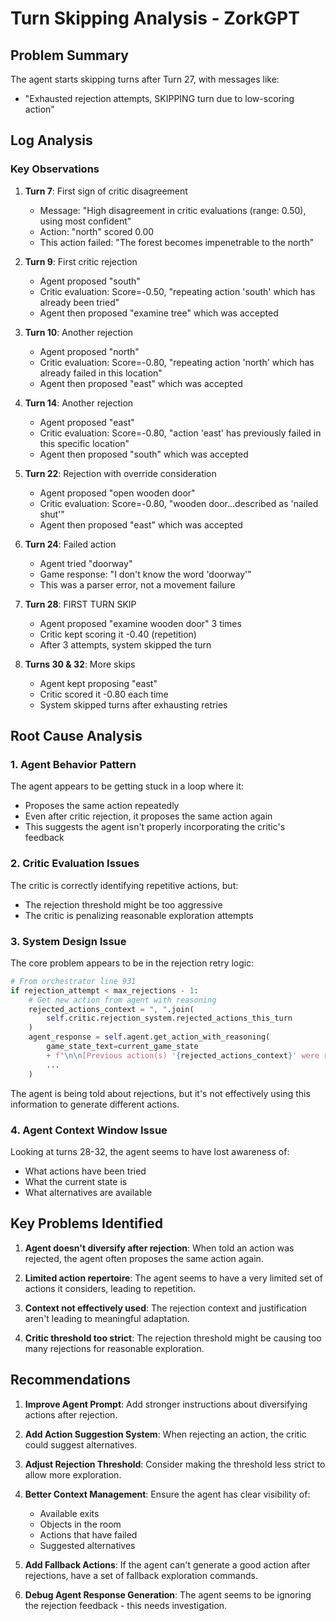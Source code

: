 # Turn Skipping Analysis - ZorkGPT

## Problem Summary
The agent starts skipping turns after Turn 27, with messages like:
- "Exhausted rejection attempts, SKIPPING turn due to low-scoring action"

## Log Analysis

### Key Observations

1. **Turn 7**: First sign of critic disagreement
   - Message: "High disagreement in critic evaluations (range: 0.50), using most confident"
   - Action: "north" scored 0.00
   - This action failed: "The forest becomes impenetrable to the north"

2. **Turn 9**: First critic rejection
   - Agent proposed "south" 
   - Critic evaluation: Score=-0.50, "repeating action 'south' which has already been tried"
   - Agent then proposed "examine tree" which was accepted

3. **Turn 10**: Another rejection
   - Agent proposed "north"
   - Critic evaluation: Score=-0.80, "repeating action 'north' which has already failed in this location"
   - Agent then proposed "east" which was accepted

4. **Turn 14**: Another rejection
   - Agent proposed "east"
   - Critic evaluation: Score=-0.80, "action 'east' has previously failed in this specific location"
   - Agent then proposed "south" which was accepted

5. **Turn 22**: Rejection with override consideration
   - Agent proposed "open wooden door"
   - Critic evaluation: Score=-0.80, "wooden door...described as 'nailed shut'"
   - Agent then proposed "east" which was accepted

6. **Turn 24**: Failed action
   - Agent tried "doorway"
   - Game response: "I don't know the word 'doorway'"
   - This was a parser error, not a movement failure

7. **Turn 28**: FIRST TURN SKIP
   - Agent proposed "examine wooden door" 3 times
   - Critic kept scoring it -0.40 (repetition)
   - After 3 attempts, system skipped the turn

8. **Turns 30 & 32**: More skips
   - Agent kept proposing "east"
   - Critic scored it -0.80 each time
   - System skipped turns after exhausting retries

## Root Cause Analysis

### 1. Agent Behavior Pattern
The agent appears to be getting stuck in a loop where it:
- Proposes the same action repeatedly
- Even after critic rejection, it proposes the same action again
- This suggests the agent isn't properly incorporating the critic's feedback

### 2. Critic Evaluation Issues
The critic is correctly identifying repetitive actions, but:
- The rejection threshold might be too aggressive
- The critic is penalizing reasonable exploration attempts

### 3. System Design Issue
The core problem appears to be in the rejection retry logic:
```python
# From orchestrator line 931
if rejection_attempt < max_rejections - 1:
    # Get new action from agent with reasoning
    rejected_actions_context = ", ".join(
        self.critic.rejection_system.rejected_actions_this_turn
    )
    agent_response = self.agent.get_action_with_reasoning(
        game_state_text=current_game_state
        + f"\n\n[Previous action(s) '{rejected_actions_context}' were rejected by critic: {critic_justification}]",
        ...
    )
```

The agent is being told about rejections, but it's not effectively using this information to generate different actions.

### 4. Agent Context Window Issue
Looking at turns 28-32, the agent seems to have lost awareness of:
- What actions have been tried
- What the current state is
- What alternatives are available

## Key Problems Identified

1. **Agent doesn't diversify after rejection**: When told an action was rejected, the agent often proposes the same action again.

2. **Limited action repertoire**: The agent seems to have a very limited set of actions it considers, leading to repetition.

3. **Context not effectively used**: The rejection context and justification aren't leading to meaningful adaptation.

4. **Critic threshold too strict**: The rejection threshold might be causing too many rejections for reasonable exploration.

## Recommendations

1. **Improve Agent Prompt**: Add stronger instructions about diversifying actions after rejection.

2. **Add Action Suggestion System**: When rejecting an action, the critic could suggest alternatives.

3. **Adjust Rejection Threshold**: Consider making the threshold less strict to allow more exploration.

4. **Better Context Management**: Ensure the agent has clear visibility of:
   - Available exits
   - Objects in the room
   - Actions that have failed
   - Suggested alternatives

5. **Add Fallback Actions**: If the agent can't generate a good action after rejections, have a set of fallback exploration commands.

6. **Debug Agent Response Generation**: The agent seems to be ignoring the rejection feedback - this needs investigation.